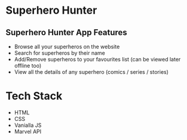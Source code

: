 # Superhero Hunter

## Superhero Hunter App Features
- Browse all your superheros on the website
- Search for superheros by their name
- Add/Remove superheros to your favourites list (can be viewed later offline too)
- View all the details of any superhero (comics / series / stories)

# Tech Stack
- HTML
- CSS
- Vanialla JS
- Marvel API
